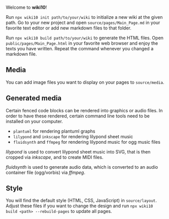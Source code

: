 Welcome to **wiki10**!

Run `npx wiki10 init path/to/your/wiki` to initialize a new wiki at the given path.
Go to your new project and open `source/pages/Main_Page.md` in your favorite text
editor or add new markdown files to that folder.

Run `npx wiki10 build path/to/your/wiki` to generate the HTML files.
Open `public/pages/Main_Page.html` in your favorite web browser and enjoy the
texts you have written. Repeat the command whenever you changed a markdown file.

## Media

You can add image files you want to display on your pages to `source/media`.

## Generated media

Certain fenced code blocks can be rendered into graphics or audio files.
In order to have these rendered, certain command line tools need to be installed
on your computer.

- `plantuml` for rendering plantuml graphs
- `lilypond` and `inkscape` for rendering lilypond sheet music
- `fluidsynth` and `ffmpeg` for rendering lilypond music for ogg music files

*lilypond* is used to convert lilypond sheet music into SVG, that is then
cropped via *inkscape*, and to create MIDI files.

*fluidsynth* is used to generate audio data, which is converted to an audio
container file (ogg/vorbis) via *ffmpeg*.

## Style

You will find the default style (HTML, CSS, JavaScript) in `source/layout`.
Adjust these files if you want to change the design and run
`npx wiki10 build <path> --rebuild-pages` to update all pages.

